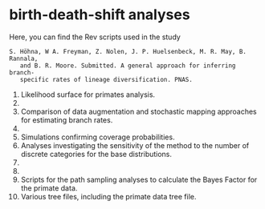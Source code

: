 # birth-death-shift analyses

Here, you can find the Rev scripts used in the study

    S. Höhna, W A. Freyman, Z. Nolen, J. P. Huelsenbeck, M. R. May, B. Rannala, 
       and B. R. Moore. Submitted. A general approach for inferring branch-
       specific rates of lineage diversification. PNAS.

 1. Likelihood surface for primates analysis.
 2. 
 3. Comparison of data augmentation and stochastic mapping approaches for 
    estimating branch rates.
 4. 
 5. Simulations confirming coverage probabilities.
 6. Analyses investigating the sensitivity of the method to the number of discrete 
    categories for the base distributions.
 7. 
 8. 
 9. Scripts for the path sampling analyses to calculate the Bayes Factor for 
     the primate data.
10. Various tree files, including the primate data tree file.